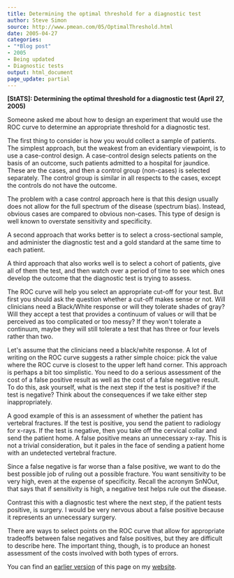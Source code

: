 ```yaml
---
title: Determining the optimal threshold for a diagnostic test
author: Steve Simon
source: http://www.pmean.com/05/OptimalThreshold.html
date: 2005-04-27
categories:
- "*Blog post"
- 2005
- Being updated
- Diagnostic tests
output: html_document
page_update: partial
---
```

**[StATS]: Determining the optimal threshold for a
diagnostic test (April 27, 2005)**

Someone asked me about how to design an experiment that would use the
ROC curve to determine an appropriate threshold for a diagnostic test.

The first thing to consider is how you would collect a sample of
patients. The simplest approach, but the weakest from an evidentiary
viewpoint, is to use a case-control design. A case-control design
selects patients on the basis of an outcome, such patients admitted to
a hospital for jaundice. These are the cases, and then a control group
(non-cases) is selected separately. The control group is similar in
all respects to the cases, except the controls do not have the
outcome.

The problem with a case control approach here is that this design
usually does not allow for the full spectrum of the disease (spectrum
bias). Instead, obvious cases are compared to obvious non-cases. This
type of design is well known to overstate sensitivity and specificity.

A second approach that works better is to select a cross-sectional
sample, and administer the diagnostic test and a gold standard at the
same time to each patient.

A third approach that also works well is to select a cohort of
patients, give all of them the test, and then watch over a period of
time to see which ones develop the outcome that the diagnostic test is
trying to assess.

The ROC curve will help you select an appropriate cut-off for your
test. But first you should ask the question whether a cut-off makes
sense or not. Will clinicians need a Black/White response or will they
tolerate shades of gray? Will they accept a test that provides a
continuum of values or will that be perceived as too complicated or
too messy? If they won't tolerate a continuum, maybe they will still
tolerate a test that has three or four levels rather than two.

Let's assume that the clinicians need a black/white response. A lot
of writing on the ROC curve suggests a rather simple choice: pick the
value where the ROC curve is closest to the upper left hand corner.
This approach is perhaps a bit too simplistic. You need to do a
serious assessment of the cost of a false positive result as well as
the cost of a false negative result. To do this, ask yourself, what is
the next step if the test is positive? if the test is negative? Think
about the consequences if we take either step inappropriately.

A good example of this is an assessment of whether the patient has
vertebral fractures. If the test is positive, you send the patient to
radiology for x-rays. If the test is negative, then you take off the
cervical collar and send the patient home. A false positive means an
unnecessary x-ray. This is not a trivial consideration, but it pales
in the face of sending a patient home with an undetected vertebral
fracture.

Since a false negative is far worse than a false positive, we want to
do the best possible job of ruling out a possible fracture. You want
sensitivity to be very high, even at the expense of specificity.
Recall the acronym SnNOut, that says that if sensitivity is high, a
negative test helps rule out the disease.

Contrast this with a diagnostic test where the next step, if the
patient tests positive, is surgery. I would be very nervous about a
false positive because it represents an unnecessary surgery.

There are ways to select points on the ROC curve that allow for
appropriate tradeoffs between false negatives and false positives, but
they are difficult to describe here. The important thing, though, is
to produce an honest assessment of the costs involved with both types
of errors.

You can find an [earlier version][sim1] of this page on my [website][sim2].

[sim1]: http://www.pmean.com/05/OptimalThreshold.md
[sim2]: http://www.pmean.com
